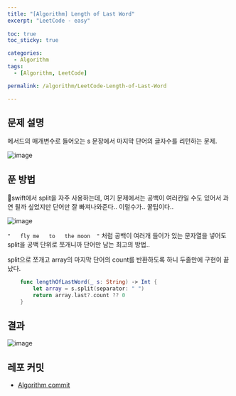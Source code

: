 ```yaml
---
title: "[Algorithm] Length of Last Word"
excerpt: "LeetCode - easy"
  
toc: true
toc_sticky: true

categories:
  - Algorithm
tags:
  - [Algorithm, LeetCode]

permalink: /algorithm/LeetCode-Length-of-Last-Word

---
```


## 문제 설명
메서드의 매개변수로 들어오는 s 문장에서 마지막 단어의 글자수를 리턴하는 문제.

![image](https://user-images.githubusercontent.com/22000470/181143725-3feeda9e-c7e0-445a-9616-4c4d12285608.png)

## 푼 방법

swift에서 split을 자주 사용하는데, 여기 문제에서는 공백이 여러칸일 수도 있어서 과연 될까 싶었지만 단어만 잘 빠져나와준다.. 이럴수가.. 꿀팁이다..

![image](https://user-images.githubusercontent.com/22000470/181143841-18d68433-8ac3-4ec0-a499-3a9faf09b1f4.png)

`"   fly me   to   the moon  "` 처럼 공백이 여러개 들어가 있는 문자열을 넣어도 split을 공백 단위로 쪼개니까 단어만 남는 최고의 방법..

split으로 쪼개고 array의 마지막 단어의 count를 반환하도록 하니 두줄만에 구현이 끝났다.

```swift
    func lengthOfLastWord(_ s: String) -> Int {
        let array = s.split(separator: " ")
        return array.last?.count ?? 0
    }
```

## 결과

![image](https://user-images.githubusercontent.com/22000470/181144057-88f13537-f4b3-42cf-9b93-b9cc75aa8d0d.png)

## 레포 커밋
- [Algorithm commit](https://github.com/eunjooChoi/algorithm/commit/0960daaa12318db9e88f6497b4105a4ce74f3a6d)
